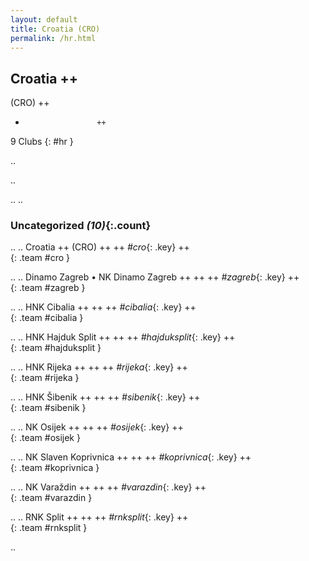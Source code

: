 ```yaml
---
layout: default
title: Croatia (CRO)
permalink: /hr.html
---
```



## Croatia   ++
(CRO)  ++
-                     ++
9 Clubs
{: #hr }


.. 




.. 




.. 
.. 


### Uncategorized _(10)_{:.count}


..
..
Croatia  ++
 (CRO) ++
 ++
_#cro_{: .key} ++
<br>
{: .team #cro }

..
..
Dinamo Zagreb • NK Dinamo Zagreb  ++
 ++
 ++
_#zagreb_{: .key} ++
<br>
{: .team #zagreb }

..
..
HNK Cibalia  ++
 ++
 ++
_#cibalia_{: .key} ++
<br>
{: .team #cibalia }

..
..
HNK Hajduk Split  ++
 ++
 ++
_#hajduksplit_{: .key} ++
<br>
{: .team #hajduksplit }

..
..
HNK Rijeka  ++
 ++
 ++
_#rijeka_{: .key} ++
<br>
{: .team #rijeka }

..
..
HNK Šibenik  ++
 ++
 ++
_#sibenik_{: .key} ++
<br>
{: .team #sibenik }

..
..
NK Osijek  ++
 ++
 ++
_#osijek_{: .key} ++
<br>
{: .team #osijek }

..
..
NK Slaven Koprivnica  ++
 ++
 ++
_#koprivnica_{: .key} ++
<br>
{: .team #koprivnica }

..
..
NK Varaždin  ++
 ++
 ++
_#varazdin_{: .key} ++
<br>
{: .team #varazdin }

..
..
RNK Split  ++
 ++
 ++
_#rnksplit_{: .key} ++
<br>
{: .team #rnksplit }




.. 
 
